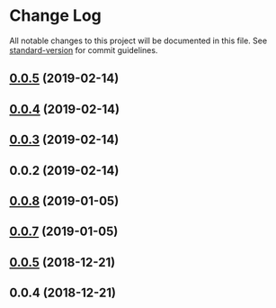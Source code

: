 # Change Log

All notable changes to this project will be documented in this file. See [standard-version](https://github.com/conventional-changelog/standard-version) for commit guidelines.

<a name="0.0.5"></a>
## [0.0.5](https://github.com/boyko/epaybg-node-utils/compare/v0.0.4...v0.0.5) (2019-02-14)



<a name="0.0.4"></a>
## [0.0.4](https://github.com/boyko/epaybg-node-utils/compare/v0.0.3...v0.0.4) (2019-02-14)



<a name="0.0.3"></a>
## [0.0.3](https://github.com/boyko/epaybg-node-utils/compare/v0.0.2...v0.0.3) (2019-02-14)



<a name="0.0.2"></a>
## 0.0.2 (2019-02-14)



<a name="0.0.8"></a>
## [0.0.8](https://github.com/boyko/json-schema-sanitizer/compare/v0.0.7...v0.0.8) (2019-01-05)



<a name="0.0.7"></a>
## [0.0.7](https://github.com/boyko/json-schema-sanitizer/compare/v0.0.5...v0.0.7) (2019-01-05)



<a name="0.0.5"></a>
## [0.0.5](https://github.com/boyko/json-schema-sanitizer/compare/v0.0.4...v0.0.5) (2018-12-21)



<a name="0.0.4"></a>
## 0.0.4 (2018-12-21)

